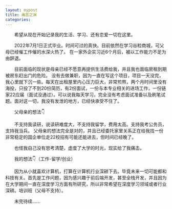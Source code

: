 ```yaml
---
layout: mypost
title: 痛苦之渊
categories: 
---
```

&emsp;&emsp;希望从现在开始记录我的生活、学习、还有恋爱一切在这里。

&emsp;&emsp;2022年7月1日正式毕业。时间可过的真快。目前依然在学习谷粒商城，可父母已经催工作催的水深火热了。
在一家外企实习近6个月后，被以工作能力不足为由辞退。

&emsp;&emsp;目前面临的现状是母亲已经不愿意再提供生活费给我，并且我也面临房租到期被房东赶出门的危险。
没有去做兼职，因为一直在写这个项目，项目一天没完，我心里就下沉一些。每天在出租屋里内心压力巨大，非常煎熬，两个月时间里没有海投，只投了不到20份简历，有2份面试，一份与本专业相关的进场工作，一份链家22应届（面试没通过）。可以说我每天学习，完全没有考虑面试准备以及刷笔试题。面对这一切，我没有发泄的地方，已经快承受不住了。

&emsp;&emsp;父母亲的想法👇

&emsp;&emsp;不支持我读研，说读研难度大，不支持我留学，费用太高。支持我考公务员，支持我当兵。
父母亲的想法完全是对的，并且已经委托家里关系正在给我找一份非常稳定的国企单位走22校招有可能还能进去，但时间已经晚了。

&emsp;&emsp;也怪我自己没有思考清楚，虚度了大学的时光，现实给了我痛击。

&emsp;&emsp;我的想法👇（工作-留学/创业）

&emsp;&emsp;因为从小就喜欢计算机，打算在计算机行业深耕下去。毕竟未来一切可能都和科技有关。首先是工作问题，因为感兴趣于前后端开发，甚至全栈开发，并且因为在大学期间一直在深度学习方面有所研究，所以非常希望在深度学习领域或者行业深耕。培训班（父母不支持）。

&emsp;&emsp;未完待续......


